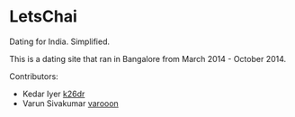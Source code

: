# LetsChai

Dating for India. Simplified. 

This is a dating site that ran in Bangalore from March 2014 - October 2014. 

Contributors: 
    
- Kedar Iyer [k26dr](https://github.com/k26dr)
- Varun Sivakumar [varooon](https://github.com/varooon)
